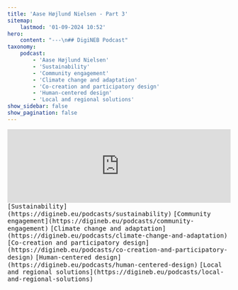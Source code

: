 ```yaml
---
title: 'Aase Højlund Nielsen - Part 3'
sitemap:
    lastmod: '01-09-2024 10:52'
hero:
    content: "---\n## DigiNEB Podcast"
taxonomy:
    podcast:
        - 'Aase Højlund Nielsen'
        - 'Sustainability'
        - 'Community engagement'
        - 'Climate change and adaptation'
        - 'Co-creation and participatory design'
        - 'Human-centered design'
        - 'Local and regional solutions'
show_sidebar: false
show_pagination: false
---
```


<iframe title="digineb" width="100%" height="166" scrolling="no" frameborder="no" allow="autoplay" src="https://w.soundcloud.com/player/?url=https%3A//api.soundcloud.com/tracks/1908085634&color=%234b4815&auto_play=false&hide_related=false&show_comments=true&show_user=true&show_reposts=false&show_teaser=false"></iframe>
<kbd>[Sustainability](https://digineb.eu/podcasts/sustainability)</kbd>
<kbd>[Community engagement](https://digineb.eu/podcasts/community-engagement)</kbd>
<kbd>[Climate change and adaptation](https://digineb.eu/podcasts/climate-change-and-adaptation)</kbd>
<kbd>[Co-creation and participatory design](https://digineb.eu/podcasts/co-creation-and-participatory-design)</kbd>
<kbd>[Human-centered design](https://digineb.eu/podcasts/human-centered-design)</kbd>
<kbd>[Local and regional solutions](https://digineb.eu/podcasts/local-and-regional-solutions)</kbd>